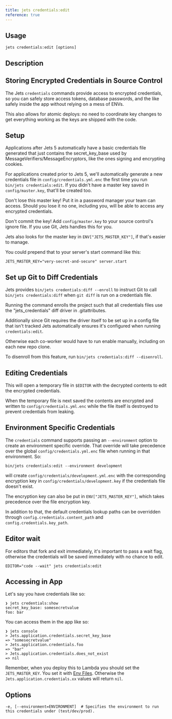 ```yaml
---
title: jets credentials:edit
reference: true
---
```


## Usage

    jets credentials:edit [options]

## Description

## Storing Encrypted Credentials in Source Control

The Jets `credentials` commands provide access to encrypted credentials,
so you can safely store access tokens, database passwords, and the like
safely inside the app without relying on a mess of ENVs.

This also allows for atomic deploys: no need to coordinate key changes
to get everything working as the keys are shipped with the code.

## Setup

Applications after Jets 5 automatically have a basic credentials file generated
that just contains the secret_key_base used by MessageVerifiers/MessageEncryptors, like the ones
signing and encrypting cookies.

For applications created prior to Jets 5, we'll automatically generate a new
credentials file in `config/credentials.yml.enc` the first time you run `bin/jets credentials:edit`.
If you didn't have a master key saved in `config/master.key`, that'll be created too.

Don't lose this master key! Put it in a password manager your team can access.
Should you lose it no one, including you, will be able to access any encrypted
credentials.

Don't commit the key! Add `config/master.key` to your source control's
ignore file. If you use Git, Jets handles this for you.

Jets also looks for the master key in `ENV["JETS_MASTER_KEY"]`, if that's easier to manage.

You could prepend that to your server's start command like this:

    JETS_MASTER_KEY="very-secret-and-secure" server.start

## Set up Git to Diff Credentials

Jets provides `bin/jets credentials:diff --enroll` to instruct Git to call
`bin/jets credentials:diff` when `git diff` is run on a credentials file.

Running the command enrolls the project such that all credentials files use the
"jets_credentials" diff driver in .gitattributes.

Additionally since Git requires the driver itself to be set up in a config file
that isn't tracked Jets automatically ensures it's configured when running
`credentials:edit`.

Otherwise each co-worker would have to run enable manually, including on each new
repo clone.

To disenroll from this feature, run `bin/jets credentials:diff --disenroll`.

## Editing Credentials

This will open a temporary file in `$EDITOR` with the decrypted contents to edit
the encrypted credentials.

When the temporary file is next saved the contents are encrypted and written to
`config/credentials.yml.enc` while the file itself is destroyed to prevent credentials
from leaking.

## Environment Specific Credentials

The `credentials` command supports passing an `--environment` option to create an
environment specific override. That override will take precedence over the
global `config/credentials.yml.enc` file when running in that environment. So:

    bin/jets credentials:edit --environment development

will create `config/credentials/development.yml.enc` with the corresponding
encryption key in `config/credentials/development.key` if the credentials file
doesn't exist.

The encryption key can also be put in `ENV["JETS_MASTER_KEY"]`, which takes
precedence over the file encryption key.

In addition to that, the default credentials lookup paths can be overridden through
`config.credentials.content_path` and `config.credentials.key_path`.

## Editor wait

For editors that fork and exit immediately, it's important to pass a wait flag,
otherwise the credentials will be saved immediately with no chance to edit.

    EDITOR="code --wait" jets credentials:edit

## Accessing in App

Let's say you have credentials like so:

    ❯ jets credentials:show
    secret_key_base: somesecretvalue
    foo: bar

You can access them in the app like so:

    ❯ jets console
    > Jets.application.credentials.secret_key_base
    => "somesecretvalue"
    > Jets.application.credentials.foo
    => "bar"
    > Jets.application.credentials.does_not_exist
    => nil

Remember, when you deploy this to Lambda you should set the `JETS_MASTER_KEY`. You set it with [Env Files](https://rubyonjets.com/docs/env-files/). Otherwise the `Jets.application.credentials.xx` values will return `nil`.



## Options

```
-e, [--environment=ENVIRONMENT]  # Specifies the environment to run this credentials under (test/dev/prod).
```


